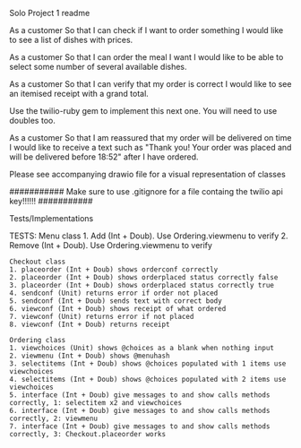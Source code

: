 Solo Project 1 readme

As a customer
So that I can check if I want to order something
I would like to see a list of dishes with prices.

As a customer
So that I can order the meal I want
I would like to be able to select some number of several available dishes.

As a customer
So that I can verify that my order is correct
I would like to see an itemised receipt with a grand total.

Use the twilio-ruby gem to implement this next one. You will need to use doubles too.

As a customer
So that I am reassured that my order will be delivered on time
I would like to receive a text such as "Thank you! Your order was placed and will be delivered before 18:52" after I have ordered.

Please see accompanying drawio file for a visual representation of classes


###########
Make sure to use .gitignore for a file containg the twilio api key!!!!!!
###########

Tests/Implementations


TESTS: 
    Menu class
    1. Add (Int + Doub). Use Ordering.viewmenu to verify
    2. Remove (Int + Doub). Use Ordering.viewmenu to verify

    Checkout class
    1. placeorder (Int + Doub) shows orderconf correctly
    2. placeorder (Int + Doub) shows orderplaced status correctly false
    3. placeorder (Int + Doub) shows orderplaced status correctly true
    4. sendconf (Unit) returns error if order not placed
    5. sendconf (Int + Doub) sends text with correct body
    6. viewconf (Int + Doub) shows receipt of what ordered
    7. viewconf (Unit) returns error if not placed
    8. viewconf (Int + Doub) returns receipt

    Ordering class
    1. viewchoices (Unit) shows @choices as a blank when nothing input
    2. viewmenu (Int + Doub) shows @menuhash
    3. selectitems (Int + Doub) shows @choices populated with 1 items use viewchoices
    4. selectitems (Int + Doub) shows @choices populated with 2 items use viewchoices
    5. interface (Int + Doub) give messages to and show calls methods correctly, 1: selectitem x2 and viewchoices
    6. interface (Int + Doub) give messages to and show calls methods correctly, 2: viewmenu
    7. interface (Int + Doub) give messages to and show calls methods correctly, 3: Checkout.placeorder works
    







